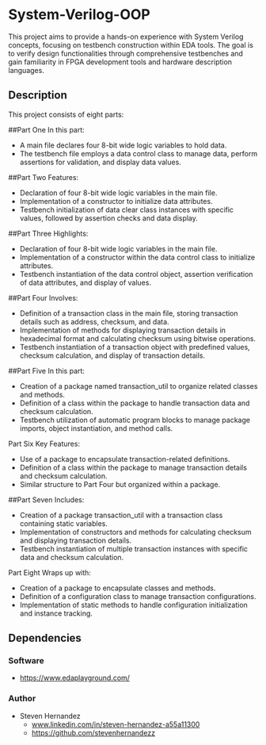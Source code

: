 # System-Verilog-OOP
 This project aims to provide a hands-on experience with System Verilog concepts, focusing on testbench construction within EDA tools. The goal is to verify design functionalities through comprehensive testbenches and gain familiarity in FPGA development tools and hardware description languages.
 
## Description 
  This project consists of eight parts:
  
##Part One
In this part:
 - A main file declares four 8-bit wide logic variables to hold data.
 - The testbench file employs a data control class to manage data, perform assertions for validation, and display data values.

##Part Two
Features:
 - Declaration of four 8-bit wide logic variables in the main file.
 - Implementation of a constructor to initialize data attributes.
 - Testbench initialization of data clear class instances with specific values, followed by assertion checks and data display.
   
##Part Three
Highlights:
 - Declaration of four 8-bit wide logic variables in the main file.
 - Implementation of a constructor within the data control class to initialize attributes.
 - Testbench instantiation of the data control object, assertion verification of data attributes, and display of values.

##Part Four
Involves:
 - Definition of a transaction class in the main file, storing transaction details such as address, checksum, and data.
 - Implementation of methods for displaying transaction details in hexadecimal format and calculating checksum using bitwise operations.
 - Testbench instantiation of a transaction object with predefined values, checksum calculation, and display of transaction details.
   
##Part Five
In this part:
 - Creation of a package named transaction_util to organize related classes and methods.
 - Definition of a class within the package to handle transaction data and checksum calculation.
 - Testbench utilization of automatic program blocks to manage package imports, object instantiation, and method calls.
   
Part Six
Key Features:
 - Use of a package to encapsulate transaction-related definitions.
 - Definition of a class within the package to manage transaction details and checksum calculation.
 - Similar structure to Part Four but organized within a package.
   
##Part Seven
Includes:
 - Creation of a package transaction_util with a transaction class containing static variables.
 - Implementation of constructors and methods for calculating checksum and displaying transaction details.
 - Testbench instantiation of multiple transaction instances with specific data and checksum calculation.
   
Part Eight
Wraps up with:
 - Creation of a package to encapsulate classes and methods.
 - Definition of a configuration class to manage transaction configurations.
 - Implementation of static methods to handle configuration initialization and instance tracking.


## Dependencies
### Software
* https://www.edaplayground.com/

### Author
* Steven Hernandez
  - www.linkedin.com/in/steven-hernandez-a55a11300
  - https://github.com/stevenhernandezz
